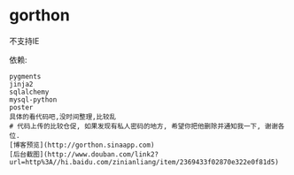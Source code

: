 gorthon
=======

不支持IE

依赖:

    pygments
    jinja2
    sqlalchemy
    mysql-python
    poster
    具体的看代码吧,没时间整理,比较乱
    # 代码上传的比较仓促, 如果发现有私人密码的地方, 希望你把他删除并通知我一下, 谢谢各位.
    [博客预览](http://gorthon.sinaapp.com)
    [后台截图](http://www.douban.com/link2?url=http%3A//hi.baidu.com/zinianliang/item/2369433f02870e322e0f81d5)
